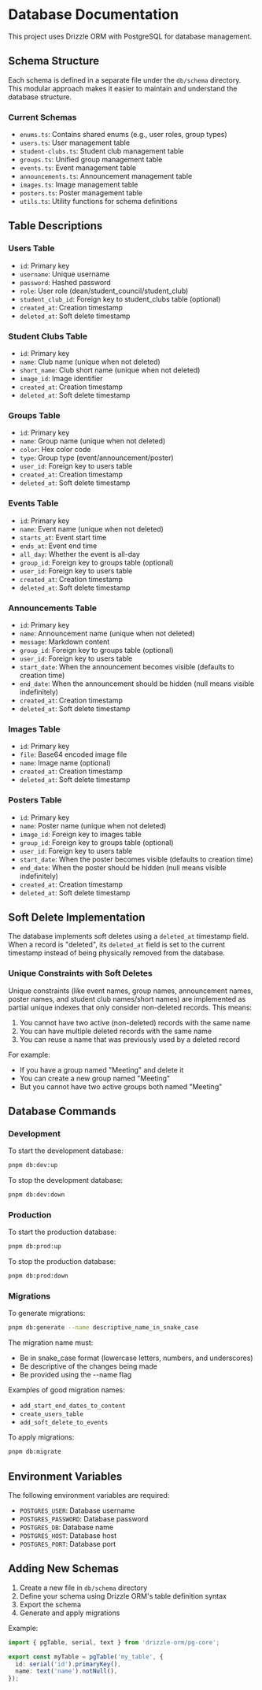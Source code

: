 # Database Documentation

This project uses Drizzle ORM with PostgreSQL for database management.

## Schema Structure

Each schema is defined in a separate file under the `db/schema` directory. This modular approach makes it easier to maintain and understand the database structure.

### Current Schemas

- `enums.ts`: Contains shared enums (e.g., user roles, group types)
- `users.ts`: User management table
- `student-clubs.ts`: Student club management table
- `groups.ts`: Unified group management table
- `events.ts`: Event management table
- `announcements.ts`: Announcement management table
- `images.ts`: Image management table
- `posters.ts`: Poster management table
- `utils.ts`: Utility functions for schema definitions

## Table Descriptions

### Users Table

- `id`: Primary key
- `username`: Unique username
- `password`: Hashed password
- `role`: User role (dean/student_council/student_club)
- `student_club_id`: Foreign key to student_clubs table (optional)
- `created_at`: Creation timestamp
- `deleted_at`: Soft delete timestamp

### Student Clubs Table

- `id`: Primary key
- `name`: Club name (unique when not deleted)
- `short_name`: Club short name (unique when not deleted)
- `image_id`: Image identifier
- `created_at`: Creation timestamp
- `deleted_at`: Soft delete timestamp

### Groups Table

- `id`: Primary key
- `name`: Group name (unique when not deleted)
- `color`: Hex color code
- `type`: Group type (event/announcement/poster)
- `user_id`: Foreign key to users table
- `created_at`: Creation timestamp
- `deleted_at`: Soft delete timestamp

### Events Table

- `id`: Primary key
- `name`: Event name (unique when not deleted)
- `starts_at`: Event start time
- `ends_at`: Event end time
- `all_day`: Whether the event is all-day
- `group_id`: Foreign key to groups table (optional)
- `user_id`: Foreign key to users table
- `created_at`: Creation timestamp
- `deleted_at`: Soft delete timestamp

### Announcements Table

- `id`: Primary key
- `name`: Announcement name (unique when not deleted)
- `message`: Markdown content
- `group_id`: Foreign key to groups table (optional)
- `user_id`: Foreign key to users table
- `start_date`: When the announcement becomes visible (defaults to creation time)
- `end_date`: When the announcement should be hidden (null means visible indefinitely)
- `created_at`: Creation timestamp
- `deleted_at`: Soft delete timestamp

### Images Table

- `id`: Primary key
- `file`: Base64 encoded image file
- `name`: Image name (optional)
- `created_at`: Creation timestamp
- `deleted_at`: Soft delete timestamp

### Posters Table

- `id`: Primary key
- `name`: Poster name (unique when not deleted)
- `image_id`: Foreign key to images table
- `group_id`: Foreign key to groups table (optional)
- `user_id`: Foreign key to users table
- `start_date`: When the poster becomes visible (defaults to creation time)
- `end_date`: When the poster should be hidden (null means visible indefinitely)
- `created_at`: Creation timestamp
- `deleted_at`: Soft delete timestamp

## Soft Delete Implementation

The database implements soft deletes using a `deleted_at` timestamp field. When a record is "deleted", its `deleted_at` field is set to the current timestamp instead of being physically removed from the database.

### Unique Constraints with Soft Deletes

Unique constraints (like event names, group names, announcement names, poster names, and student club names/short names) are implemented as partial unique indexes that only consider non-deleted records. This means:

1. You cannot have two active (non-deleted) records with the same name
2. You can have multiple deleted records with the same name
3. You can reuse a name that was previously used by a deleted record

For example:

- If you have a group named "Meeting" and delete it
- You can create a new group named "Meeting"
- But you cannot have two active groups both named "Meeting"

## Database Commands

### Development

To start the development database:

```bash
pnpm db:dev:up
```

To stop the development database:

```bash
pnpm db:dev:down
```

### Production

To start the production database:

```bash
pnpm db:prod:up
```

To stop the production database:

```bash
pnpm db:prod:down
```

### Migrations

To generate migrations:

```bash
pnpm db:generate --name descriptive_name_in_snake_case
```

The migration name must:

- Be in snake_case format (lowercase letters, numbers, and underscores)
- Be descriptive of the changes being made
- Be provided using the --name flag

Examples of good migration names:

- `add_start_end_dates_to_content`
- `create_users_table`
- `add_soft_delete_to_events`

To apply migrations:

```bash
pnpm db:migrate
```

## Environment Variables

The following environment variables are required:

- `POSTGRES_USER`: Database username
- `POSTGRES_PASSWORD`: Database password
- `POSTGRES_DB`: Database name
- `POSTGRES_HOST`: Database host
- `POSTGRES_PORT`: Database port

## Adding New Schemas

1. Create a new file in `db/schema` directory
2. Define your schema using Drizzle ORM's table definition syntax
3. Export the schema
4. Generate and apply migrations

Example:

```typescript
import { pgTable, serial, text } from 'drizzle-orm/pg-core';

export const myTable = pgTable('my_table', {
  id: serial('id').primaryKey(),
  name: text('name').notNull(),
});
```
